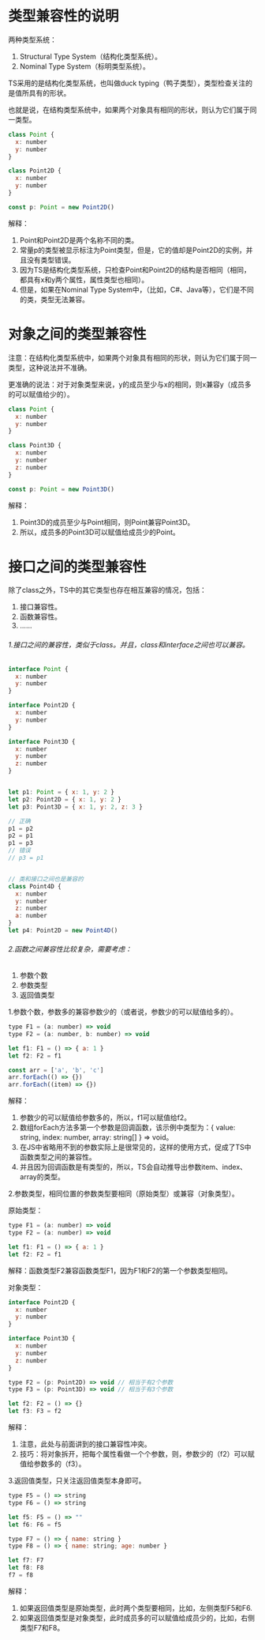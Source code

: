# 类型兼容性的说明

两种类型系统：

  1. Structural Type System（结构化类型系统）。
  2. Nominal Type System（标明类型系统）。

TS采用的是结构化类型系统，也叫做duck typing（鸭子类型），类型检查关注的是值所具有的形状。

也就是说，在结构类型系统中，如果两个对象具有相同的形状，则认为它们属于同一类型。

``` js
class Point {
  x: number
  y: number
}

class Point2D {
  x: number
  y: number
}

const p: Point = new Point2D()
```

解释：
  1. Point和Point2D是两个名称不同的类。
  2. 常量p的类型被显示标注为Point类型，但是，它的值却是Point2D的实例，并且没有类型错误。
  3. 因为TS是结构化类型系统，只检查Point和Point2D的结构是否相同（相同，都具有x和y两个属性，属性类型也相同）。
  4. 但是，如果在Nominal Type System中，（比如，C#、Java等），它们是不同的类，类型无法兼容。

# 对象之间的类型兼容性

注意：在结构化类型系统中，如果两个对象具有相同的形状，则认为它们属于同一类型，这种说法并不准确。

更准确的说法：对于对象类型来说，y的成员至少与x的相同，则x兼容y（成员多的可以赋值给少的）。

``` js
class Point {
  x: number
  y: number
}

class Point3D {
  x: number
  y: number
  z: number
}

const p: Point = new Point3D()
```

解释：
  1. Point3D的成员至少与Point相同，则Point兼容Point3D。
  2. 所以，成员多的Point3D可以赋值给成员少的Point。


# 接口之间的类型兼容性

除了class之外，TS中的其它类型也存在相互兼容的情况，包括：

  1. 接口兼容性。
  2. 函数兼容性。
  3. ......

###### 1.接口之间的兼容性，类似于class。并且，class和interface之间也可以兼容。

``` js
interface Point {
  x: number
  y: number
}

interface Point2D {
  x: number
  y: number
}

interface Point3D {
  x: number
  y: number
  z: number
}


let p1: Point = { x: 1, y: 2 }
let p2: Point2D = { x: 1, y: 2 }
let p3: Point3D = { x: 1, y: 2, z: 3 }

// 正确
p1 = p2
p2 = p1
p1 = p3
// 错误
// p3 = p1


// 类和接口之间也是兼容的
class Point4D {
  x: number
  y: number
  z: number
  a: number
}
let p4: Point2D = new Point4D()
```

###### 2.函数之间兼容性比较复杂，需要考虑：
  1. 参数个数
  2. 参数类型
  3. 返回值类型

1.参数个数，参数多的兼容参数少的（或者说，参数少的可以赋值给多的）。

``` js
type F1 = (a: number) => void
type F2 = (a: number, b: number) => void

let f1: F1 = () => { a: 1 }
let f2: F2 = f1

const arr = ['a', 'b', 'c']
arr.forEach(() => {})
arr.forEach((item) => {})
```

解释：
  1. 参数少的可以赋值给参数多的，所以，f1可以赋值给f2。
  2. 数组forEach方法多第一个参数是回调函数，该示例中类型为：{ value: string, index: number, array: string[] } => void。
  3. 在JS中省略用不到的参数实际上是很常见的，这样的使用方式，促成了TS中函数类型之间的兼容性。
  4. 并且因为回调函数是有类型的，所以，TS会自动推导出参数item、index、array的类型。


2.参数类型，相同位置的参数类型要相同（原始类型）或兼容（对象类型）。

原始类型：
``` js
type F1 = (a: number) => void
type F2 = (a: number) => void

let f1: F1 = () => { a: 1 }
let f2: F2 = f1
```

解释：函数类型F2兼容函数类型F1，因为F1和F2的第一个参数类型相同。

对象类型：

``` js
interface Point2D {
  x: number
  y: number
}

interface Point3D {
  x: number
  y: number
  z: number
}

type F2 = (p: Point2D) => void // 相当于有2个参数
type F3 = (p: Point3D) => void // 相当于有3个参数

let f2: F2 = () => {}
let f3: F3 = f2
```

解释：
  1. 注意，此处与前面讲到的接口兼容性冲突。
  2. 技巧：将对象拆开，把每个属性看做一个个参数，则，参数少的（f2）可以赋值给参数多的（f3）。


3.返回值类型，只关注返回值类型本身即可。

``` js
type F5 = () => string
type F6 = () => string

let f5: F5 = () => ""
let f6: F6 = f5

type F7 = () => { name: string }
type F8 = () => { name: string; age: number }

let f7: F7
let f8: F8
f7 = f8
```

解释：
  1. 如果返回值类型是原始类型，此时两个类型要相同，比如，左侧类型F5和F6.
  2. 如果返回值类型是对象类型，此时成员多的可以赋值给成员少的，比如，右侧类型F7和F8。

